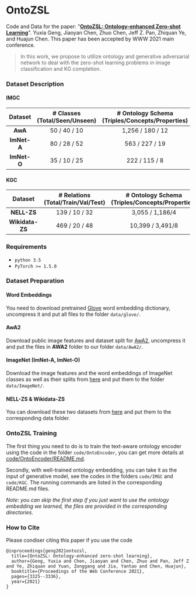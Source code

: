 # OntoZSL

Code and Data for the paper: "[**OntoZSL: Ontology-enhanced Zero-shot Learning**](https://dl.acm.org/doi/10.1145/3442381.3450042)".
Yuxia Geng, Jiaoyan Chen, Zhuo Chen, Jeff Z. Pan, Zhiquan Ye, and Huajun Chen.
This paper has been accepted by WWW 2021 main conference.
> In this work, we propose to utilize ontology and generative adversarial network to deal with the zero-shot learning problems in image classification and KG completion.

### Dataset Description

#### IMGC
|Dataset| # Classes (Total/Seen/Unseen) | # Ontology Schema (Triples/Concepts/Properties) |  
|:------:|:------:|:------:| 
|**AwA**|50 / 40 / 10| 1,256 / 180 / 12| 
|**ImNet-A**|80 / 28 / 52|563 / 227 / 19|
|**ImNet-O**|35 / 10 / 25|222 / 115 / 8| 

#### KGC
|Dataset| # Relations (Total/Train/Val/Test) | # Ontology Schema (Triples/Concepts/Properties) |
|:------:|:------:|:------:|
|**NELL-ZS**|139 / 10 / 32| 3,055 / 1,186/4|
|**Wikidata-ZS**|469 / 20 / 48|10,399 / 3,491/8|


### Requirements
- `python 3.5`
- `PyTorch >= 1.5.0`

### Dataset Preparation

#### Word Embeddings
You need to download pretrained [Glove](http://nlp.stanford.edu/data/glove.6B.zip) word embedding dictionary, uncompress it and put all files to the folder `data/glove/`.


#### AwA2
Download public image features and dataset split for [AwA2](http://datasets.d2.mpi-inf.mpg.de/xian/xlsa17.zip), uncompress it and put the files in **AWA2** folder to our folder `data/AwA2/`.


#### ImageNet (ImNet-A, ImNet-O)

Download the image features and the word embeddings of ImageNet classes as well as their splits from [here](https://drive.google.com/drive/folders/1An6nLXRRvlKSCbJoKKlqTNDvgN7PyvvW?usp=sharing) and put them to the folder `data/ImageNet/`.


#### NELL-ZS & Wikidata-ZS
You can download these two datasets from [here](https://github.com/Panda0406/Zero-shot-knowledge-graph-relational-learning) and put them to the corresponding data folder.


### OntoZSL Training
The first thing you need to do is to train the text-aware ontology encoder using the code in the folder `code/OntoEncoder`, you can get more details at [code/OntoEncoder/README.md](code/OntoEncoder/README.md).

Secondly, with well-trained ontology embedding, you can take it as the input of generative model, see the codes in the folders `code/IMGC` and `code/KGC`. The running commands are listed in the corresponding README.md files.

*Note: you can skip the first step if you just want to use the ontology embedding we learned, the files are provided in the corresponding directories*.

### How to Cite
Please condiser citing this paper if you use the code
```bigquery
@inproceedings{geng2021ontozsl,
  title={OntoZSL: Ontology-enhanced zero-shot learning},
  author={Geng, Yuxia and Chen, Jiaoyan and Chen, Zhuo and Pan, Jeff Z and Ye, Zhiquan and Yuan, Zonggang and Jia, Yantao and Chen, Huajun},
  booktitle={Proceedings of the Web Conference 2021},
  pages={3325--3336},
  year={2021}
}
```
